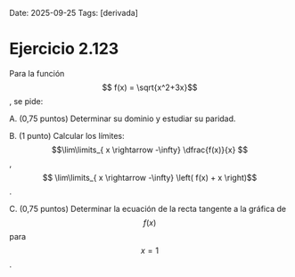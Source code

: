 Date: 2025-09-25
Tags: [derivada]

# Ejercicio 2.123

 
Para la función  $$ f(x) =  \sqrt{x^2+3x}$$  , se pide:

A.   (0,75 puntos) Determinar su dominio y estudiar su paridad.

B.   (1 punto) Calcular los límites:  $$\lim\limits_{ x \rightarrow  -\infty}  \dfrac{f(x)}{x} $$,  $$ \lim\limits_{ x \rightarrow  -\infty}  \left(  f(x) + x  \right)$$  .

C.   (0,75 puntos) Determinar la ecuación de la recta tangente a la gráfica de  $$ f(x)$$   para  $$ x = 1$$  .

